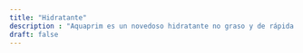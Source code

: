 ```yaml
---
title: "Hidratante"
description : "Aquaprim es un novedoso hidratante no graso y de rápida absorción especialmente diseñado para la piel del rostro, cuello, escote y manos."
draft: false
---
```


